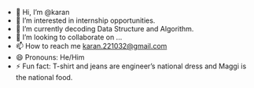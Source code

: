 - 👋 Hi, I’m @karan
- 👀 I’m interested in internship opportunities.
- 🌱 I’m currently decoding Data Structure and Algorithm.
- 💞️ I’m looking to collaborate on ...
- 📫 How to reach me karan.221032@gmail.com
- 😄 Pronouns: He/Him
- ⚡ Fun fact: T-shirt and jeans are engineer’s national dress and Maggi is the national food.

<!---
karan-2210/karan-2210 is a ✨ special ✨ repository because its `README.md` (this file) appears on your GitHub profile.
You can click the Preview link to take a look at your changes.
--->
